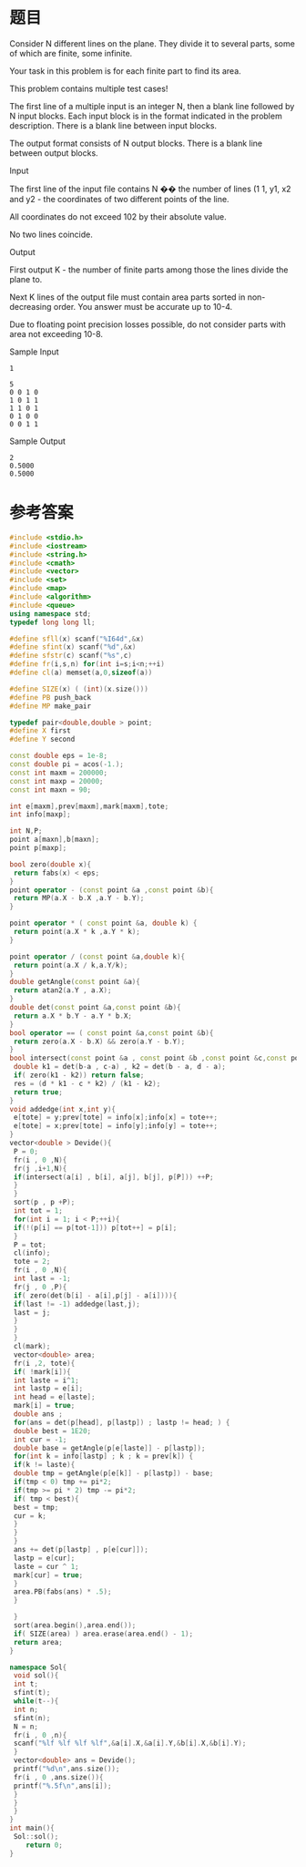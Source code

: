# 题目
Consider N different lines on the plane. They divide it to several parts, some of which are finite, some infinite.

Your task in this problem is for each finite part to find its area.


This problem contains multiple test cases!

The first line of a multiple input is an integer N, then a blank line followed by N input blocks. Each input block is in the format indicated in the problem description. There is a blank line between input blocks.

The output format consists of N output blocks. There is a blank line between output blocks.


Input

The first line of the input file contains N �� the number of lines (1 1, y1, x2 and y2 - the coordinates of two different points of the line.

All coordinates do not exceed 102 by their absolute value.

No two lines coincide.

Output

First output K - the number of finite parts among those the lines divide the plane to.

Next K lines of the output file must contain area parts sorted in non-decreasing order. You answer must be accurate up to 10-4.

Due to floating point precision losses possible, do not consider parts with area not exceeding 10-8.

Sample Input
```
1

5
0 0 1 0
1 0 1 1
1 1 0 1
0 1 0 0
0 0 1 1
```
Sample Output
```
2
0.5000
0.5000
```
# 参考答案
```c++
#include <stdio.h>
#include <iostream>
#include <string.h>
#include <cmath>
#include <vector>
#include <set>
#include <map>
#include <algorithm>
#include <queue>
using namespace std;
typedef long long ll;

#define sfll(x) scanf("%I64d",&x)
#define sfint(x) scanf("%d",&x)
#define sfstr(c) scanf("%s",c)
#define fr(i,s,n) for(int i=s;i<n;++i)
#define cl(a) memset(a,0,sizeof(a))

#define SIZE(x) ( (int)(x.size()))
#define PB push_back
#define MP make_pair

typedef pair<double,double > point;
#define X first
#define Y second

const double eps = 1e-8;
const double pi = acos(-1.);
const int maxm = 200000;
const int maxp = 20000;
const int maxn = 90;

int e[maxm],prev[maxm],mark[maxm],tote;
int info[maxp];

int N,P;
point a[maxn],b[maxn];
point p[maxp];

bool zero(double x){
 return fabs(x) < eps;
}
point operator - (const point &a ,const point &b){
 return MP(a.X - b.X ,a.Y - b.Y);
}

point operator * ( const point &a, double k) {
 return point(a.X * k ,a.Y * k);
}

point operator / (const point &a,double k){
 return point(a.X / k,a.Y/k);
}
double getAngle(const point &a){
 return atan2(a.Y , a.X);
}
double det(const point &a,const point &b){
 return a.X * b.Y - a.Y * b.X;
}
bool operator == ( const point &a,const point &b){
 return zero(a.X - b.X) && zero(a.Y - b.Y);
}
bool intersect(const point &a , const point &b ,const point &c,const point &d,point &res){
 double k1 = det(b-a , c-a) , k2 = det(b - a, d - a);
 if( zero(k1 - k2)) return false;
 res = (d * k1 - c * k2) / (k1 - k2);
 return true;
}
void addedge(int x,int y){
 e[tote] = y;prev[tote] = info[x];info[x] = tote++;
 e[tote] = x;prev[tote] = info[y];info[y] = tote++;
}
vector<double > Devide(){
 P = 0;
 fr(i , 0 ,N){
 fr(j ,i+1,N){
 if(intersect(a[i] , b[i], a[j], b[j], p[P])) ++P;
 }
 }
 sort(p , p +P);
 int tot = 1;
 for(int i = 1; i < P;++i){
 if(!(p[i] == p[tot-1])) p[tot++] = p[i];
 }
 P = tot;
 cl(info);
 tote = 2;
 fr(i , 0 ,N){
 int last = -1;
 fr(j , 0 ,P){
 if( zero(det(b[i] - a[i],p[j] - a[i]))){
 if(last != -1) addedge(last,j);
 last = j;
 }
 }
 }
 cl(mark);
 vector<double> area;
 fr(i ,2, tote){
 if( !mark[i]){
 int laste = i^1;
 int lastp = e[i];
 int head = e[laste];
 mark[i] = true;
 double ans ;
 for(ans = det(p[head], p[lastp]) ; lastp != head; ) {
 double best = 1E20;
 int cur = -1;
 double base = getAngle(p[e[laste]] - p[lastp]);
 for(int k = info[lastp] ; k ; k = prev[k]) {
 if(k != laste){
 double tmp = getAngle(p[e[k]] - p[lastp]) - base;
 if(tmp < 0) tmp += pi*2;
 if(tmp >= pi * 2) tmp -= pi*2;
 if( tmp < best){
 best = tmp;
 cur = k;
 }
 }
 }
 ans += det(p[lastp] , p[e[cur]]);
 lastp = e[cur];
 laste = cur ^ 1;
 mark[cur] = true;
 }
 area.PB(fabs(ans) * .5);
 }

 }
 sort(area.begin(),area.end());
 if( SIZE(area) ) area.erase(area.end() - 1);
 return area;
}

namespace Sol{
 void sol(){
 int t;
 sfint(t);
 while(t--){
 int n;
 sfint(n);
 N = n;
 fr(i , 0 ,n){
 scanf("%lf %lf %lf %lf",&a[i].X,&a[i].Y,&b[i].X,&b[i].Y);
 }
 vector<double> ans = Devide();
 printf("%d\n",ans.size());
 fr(i , 0 ,ans.size()){
 printf("%.5f\n",ans[i]);
 }
 }
 }
}
int main(){
 Sol::sol();
	return 0;
}



